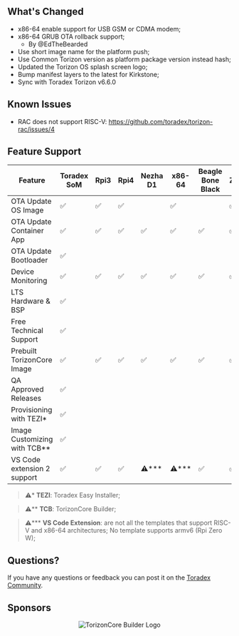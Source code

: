 ## What's Changed

* x86-64 enable support for USB GSM or CDMA modem;
* x86-64 GRUB OTA rollback support;
  * By @EdTheBearded
* Use short image name for the platform push;
* Use Common Torizon version as platform package version instead hash;
* Updated the Torizon OS splash screen logo;
* Bump manifest layers to the latest for Kirkstone;
* Sync with Toradex Torizon v6.6.0

## Known Issues

* RAC does not support RISC-V: https://github.com/toradex/torizon-rac/issues/4

## Feature Support

| Feature                      | Toradex SoM | Rpi3 | Rpi4 | Nezha D1 | x86-64 | Beagle Bone Black | Rpi Zero W2 | BeaglePlay | Rpi Zero W | QEMU x86-64 | QEMU arm64 |
| ---------------------------- | ----------- | ---- | ---- | -------- | ------ | ----------------- | ----------- | ---------- | ---------- | ----------- | ---------- |
| OTA Update OS Image          | ✅           | ✅    | ✅    |          | ✅ |                   | ✅           |            | ✅          | ✅      |            |
| OTA Update Container App     | ✅           | ✅    | ✅    | ✅        | ✅      | ✅                 | ✅           | ✅          | ✅          | ✅           | ✅          |
| OTA Update Bootloader        | ✅           |      |      |          |        |                   |             |            |            |             |            |
| Device Monitoring            | ✅           | ✅    | ✅    | ✅        | ✅      | ✅                 | ✅           | ✅          | ✅          | ✅           | ✅          |
| LTS Hardware & BSP           | ✅           |      |      |          |        |                   |             |            |            |             |            |
| Free Technical Support       | ✅           |      |      |          |        |                   |             |            |            |             |            |
| Prebuilt TorizonCore Image   | ✅           | ✅    | ✅    | ✅        | ✅      | ✅                 | ✅           | ✅          | ✅          | ✅           | ✅          |
| QA Approved Releases         | ✅           |      |      |          |        |                   |             |            |            |             |            |
| Provisioning with TEZI*      | ✅           |      |      |          |        |                   |             |            |            |             |            |
| Image Customizing with TCB** | ✅           |      |      |          |        |                   |             |            |            |             |            |
| VS Code extension 2 support  | ✅           | ✅    | ✅    | ⚠️***    | ⚠️***  | ✅                 | ✅           | ✅          | ⚠️***      | ⚠️***       | ✅          |

> ⚠️* **TEZI**: Toradex Easy Installer;

> ⚠️** **TCB**: TorizonCore Builder;

> ⚠️*** **VS Code Extension**: are not all the templates that support RISC-V and x86-64 architectures; No template supports armv6 (Rpi Zero W);

## Questions?

If you have any questions or feedback you can post it on the [Toradex Community](https://community.toradex.com/).

## Sponsors

<p align="center">
  <img src="https://github.com/commontorizon/Documentation/blob/main/assets/img/toradexLogo.png?raw=true" alt="TorizonCore Builder Logo">
</p>
